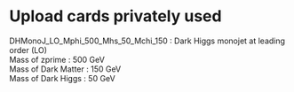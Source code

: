 # Upload cards privately used

DHMonoJ\_LO\_Mphi\_500\_Mhs\_50\_Mchi\_150 : Dark Higgs monojet at leading order (LO)  
Mass of zprime : 500 GeV  
Mass of Dark Matter : 150 GeV  
Mass of Dark Higgs : 50 GeV  
